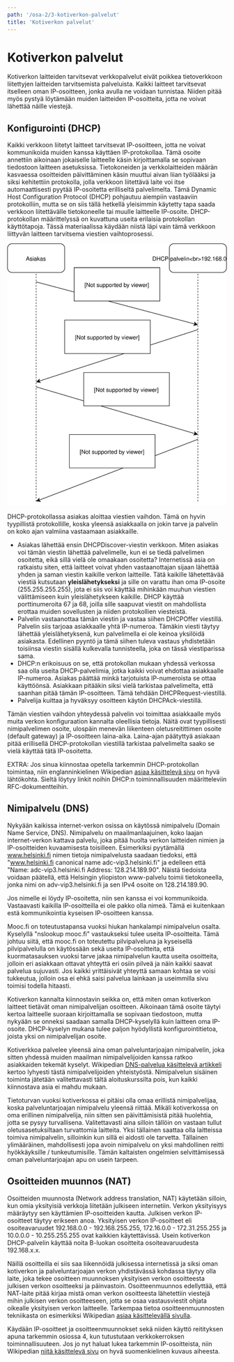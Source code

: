 ```yaml
---
path: '/osa-2/3-kotiverkon-palvelut'
title: 'Kotiverkon palvelut'
---
```


# Kotiverkon palvelut

Kotiverkon laitteiden tarvitsevat verkkopalvelut eivät poikkea tietoverkkoon liitettyjen laitteiden tarvitsemista palveluista. Kaikki laitteet tarvitsevat itselleen oman IP-osoitteen, jonka avulla ne voidaan tunnistaa. Niiden pitää myös pystyä löytämään muiden laitteiden IP-osoitteita, jotta ne voivat lähettää näille viestejä.


## Konfigurointi (DHCP)

Kaikki verkkoon liitetyt laitteet tarvitsevat IP-osoitteen, jotta ne voivat kommunikoida muiden kanssa käyttäen IP-protokollaa. Tämä osoite annettiin aikoinaan jokaiselle laitteelle käsin kirjoittamalla se sopivaan tiedostoon laitteen asetuksissa. Tietokoneiden ja verkkolaitteiden määrän kasvaessa osoitteiden päivittäminen käsin muuttui aivan liian työlääksi ja siksi kehitettiin protokolla, jolla verkkoon liitettävä laite voi itse automaattisesti pyytää IP-osoitetta erilliseltä palvelimelta. Tämä Dynamic Host Configuration Protocol (DHCP) pohjautuu aiempiin vastaaviin protokolliin, mutta se on siis tällä hetkellä yleisimmin käytetty tapa saada verkkoon liitettävälle tietokoneelle tai muulle laitteelle IP-osoite. DHCP-protokollan määrittelyssä on kuvattuna useita erilaisia protokollan käyttötapoja. Tässä materiaalissa käydään niistä läpi vain tämä verkkoon liittyvän laitteen tarvitsema viestien vaihtoprosessi.

![DHCP viestien vaihto alla kuvatulla tavalla](../img/dhcp.svg)

DHCP-protokollassa asiakas aloittaa viestien vaihdon. Tämä on hyvin tyypillistä protokollille, koska yleensä asiakkaalla on jokin tarve ja palvelin on koko ajan valmiina vastaamaan asiakkaille.

* Asiakas lähettää ensin DHCPDiscover-viestin verkkoon. Miten asiakas voi tämän viestin lähettää palvelimelle, kun ei se tiedä palvelimen osoitetta, eikä sillä vielä ole omaakaan osoitetta? Internetissä asia on ratkaistu siten, että laitteet voivat yhden vastaanottajan sijaan lähettää yhden ja saman viestin kaikille verkon laitteille. Tätä kaikille lähetettävää viestiä kutsutaan <b>yleislähetykseksi</b> ja sille on varattu ihan oma IP-osoite (255.255.255.255), jota ei siis voi käyttää mihinkään muuhun viestien välittämiseen kuin yleislähetykseen kaikille. DHCP käyttää porttinumeroita 67 ja 68, joilla sille saapuvat viestit on mahdollista erottaa muiden sovellusten ja niiden protokollien viesteistä.
* Palvelin vastaanottaa tämän viestin ja vastaa siihen DHCPOffer viestillä. Palvelin siis tarjoaa asiakkaalle yhtä IP-numeroa. Tämäkin viesti täytyy lähettää yleislähetyksenä, kun palvelimella ei ole keinoa yksilöidä asiakasta. Edellinen pyyntö ja tämä siihen tuleva vastaus yhdistetään toisiinsa viestin sisällä kulkevalla tunnisteella, joka on tässä viestiparissa sama.
* DHCP:n erikoisuus on se, että protokollan mukaan yhdessä verkossa saa olla useita DHCP-palvelimia, jotka kaikki voivat ehdottaa asiakkaalle IP-numeroa. Asiakas päättää minkä tarjotuista IP-numeroista se ottaa käyttöönsä.  Asiakkaan pitääkin siksi vielä tarkistaa palvelimelta, että saanhan pitää tämän IP-osoitteen. Tämä tehdään DHCPRequest-viestillä.
* Palvelija kuittaa ja hyväksyy osoitteen käytön DHCPAck-viestillä.

Tämän viestien vaihdon yhteydessä palvelin voi toimittaa asiakkaalle myös muita verkon konfiguraation kannalta oleellisia tietoja. Näitä ovat tyypillisesti nimipalvelimen osoite, ulospäin menevän liikenteen oletusreitittimen osoite (default gateway) ja IP-osoitteen laina-aika. Laina-ajan päätyttyä asiakaan pitää erillisellä DHCP-protokollan viestillä tarkistaa palvelimelta saako se vielä käyttää tätä IP-osoitetta.

EXTRA: Jos sinua kiinnostaa opetella tarkemmin DHCP-protokollan toimintaa, niin englanninkielinen Wikipedian [asiaa käsittelevä sivu](https://en.wikipedia.org/wiki/Dynamic_Host_Configuration_Protocol) on hyvä lähtökohta. Sieltä löytyy linkit noihin DHCP:n toiminnallisuuden määritteleviin RFC-dokumentteihin.


## Nimipalvelu (DNS)

Nykyään kaikissa internet-verkon osissa on käytössä nimipalvelu (Domain Name Service, DNS). Nimipalvelu on maailmanlaajuinen, koko laajan internet-verkon kattava palvelu, joka pitää huolta verkon laitteiden nimien ja IP-osoitteiden kuvaamisesta toisilleen. Esimerkiksi pyytämällä www.helsinki.fi nimen tietoja nimipalvelusta saadaan tiedoksi, että "www.helsinki.fi canonical name adc-vip3.helsinki.fi" ja edelleen että "Name: adc-vip3.helsinki.fi Address: 128.214.189.90". Näistä tiedoista voidaan päätellä, että Helsingin yliopiston www-palvelu toimii tietokoneella, jonka nimi on adv-vip3.helsinki.fi ja sen IPv4 osoite on 128.214.189.90.

Jos nimelle ei löydy IP-osoitetta, niin sen kanssa ei voi kommunikoida. Vastaavasti kaikilla IP-osoitteilla ei ole pakko olla nimeä. Tämä ei kuitenkaan estä kommunikointia kyseisen IP-osoitteen kanssa.


<div><quiz id="5c7ceb5a017ffc13eddcfa1a"></quiz></div>


Mooc.fi on toteutustapansa vuoksi hiukan hankalampi nimipalvelun osalta. Kyselyllä "nslookup mooc.fi" vastaukseksi tulee useita IP-osoitteita. Tämä johtuu siitä, että mooc.fi on toteutettu pilvipalveluna ja kyseisellä pilvipalvelulla on käytössään sekä useita IP-osoitteita, että kuormatasauksen vuoksi tarve jakaa nimipalvelun kautta useita osoitteita, jolloin eri asiakkaan ottavat yhteyttä eri osiin pilveä ja näin kaikki saavat palvelua sujuvasti. Jos kaikki yrittäisivät yhteyttä samaan kohtaa se voisi tukkeutua, jolloin osa ei ehkä saisi palvelua lainkaan ja useimmilla sivu toimisi todella hitaasti.

Kotiverkon kannalta kiinnostavin seikka on, että miten oman kotiverkon laitteet tietävät oman nimipalvelijan osoitteen. Aikoinaan tämä osoite täytyi kertoa laitteelle suoraan kirjoittamalla se sopivaan tiedostoon, mutta nykyään se onneksi saadaan samalla DHCP-kyselyllä kuin laitteen oma IP-osoite. DHCP-kyselyn mukana tulee paljon hyödyllistä konfigurointitietoa, joista yksi on nimipalvelijan osoite.

Kotiverkkoa palvelee yleensä aina oman palveluntarjoajan nimipalvelin, joka sitten yhdessä muiden maailman nimipalvelijoiden kanssa ratkoo asiakkaiden tekemät kyselyt. Wikipedian [DNS-palvelua käsittelevä artikkeli](https://fi.wikipedia.org/wiki/DNS) kertoo lyhyesti tästä nimipalvelijoiden yhteistyöstä. Nimipalvelun sisäinen toiminta jätetään valitettavasti tältä aloituskurssilta pois, kun kaikki kiinnostava asia ei mahdu mukaan.

Tietoturvan vuoksi kotiverkossa ei pitäisi olla omaa erillistä nimipalvelijaa, koska palveluntarjoajan nimipalvelu yleensä riittää. Mikäli kotiverkossa on oma erillinen nimipalvelija, niin sitten sen päivittämisistä pitää huolehtia, jotta se pysyy turvallisena. Valitettavasti aina silloin tällöin on vastaan tullut oletusasetuksiltaan turvattomia laitteita. Yksi tällainen saattaa olla laitteissa toimiva nimipalvelin, silloinkin kun sillä ei aidosti ole tarvetta. Tällainen ylimääräinen, mahdollisesti jopa avoin nimipalvelu on yksi mahdollinen reitti hyökkäyksille / tunkeutumisille. Tämän kaltaisten ongelmien selvittämisessä oman palveluntarjoajan apu on usein tarpeen.


## Osoitteiden muunnos (NAT)

Osoitteiden muunnosta (Network address translation, NAT) käytetään silloin, kun omia yksityisiä verkkoja liitetään julkiseen internetiin. Verkon yksityisyys määräytyy sen käyttämien IP-osoitteiden kautta. Julkisen verkon IP-osoitteet täytyy erikseen anoa. Yksityisen verkon IP-osoitteet eli osoiteavaruudet 192.168.0.0 - 192.168.255.255, 172.16.0.0 - 172.31.255.255 ja 10.0.0.0 - 10.255.255.255 ovat kaikkien käytettävissä. Usein kotiverkon DHCP-palvelin käyttää noita B-luokan osoitteita osoiteavaruudesta 192.168.x.x.

Näillä osoitteilla ei siis saa liikennöidä julkisessa internetissä ja siksi oman kotiverkon ja palveluntarjoajan verkon yhdistävässä kohdassa täytyy olla laite, joka tekee osoitteen muunnoksen yksityisen verkon osoitteesta julkisen verkon osoitteeksi ja päinvastoin. Osoitteenmuunnos edellyttää, että NAT-laite pitää kirjaa mistä oman verkon osoitteesta lähetettiin viestejä mihin julkisen verkon osoitteeseen, jotta se osaa vastausviestit ohjata oikealle yksityisen verkon laitteelle. Tarkempaa tietoa osoitteenmuunnosten tekniikasta on esimerkiksi Wikipedian [asiaa käsittelevällä sivulla](https://fi.wikipedia.org/wiki/Osoitteenmuunnos).

Käydään IP-osoitteet ja osoitteenmuunnokset sekä niiden käyttö reitityksen apuna tarkemmin osiossa 4, kun tutustutaan verkkokerroksen toiminnallisuuteen. Jos jo nyt haluat lukea tarkemmin IP-osoitteista, niin Wikipedian [niitä käsittelevä sivu](https://fi.wikipedia.org/wiki/IP-osoite) on hyvä suomenkielinen kuvaus aiheesta.


<div><quiz id="5c7cf1acddb6b814af3277b9"></quiz></div>
